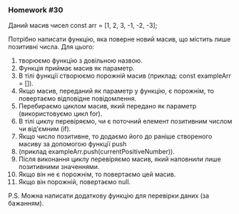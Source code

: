 ### Homework #30

Даний масив чисел const arr = [1, 2, 3, -1, -2, -3];

Потрібно написати функцію, яка поверне новий масив, що містить лише позитивні числа. Для цього:

1. творюємо функцію з довільною назвою.
2. Функція приймає масив як параметр.
3. В тілі функції створюємо порожній масив (приклад: const exampleArr = []).
4. Якщо масив, переданий як параметр у функцію, є порожнім, то повертаємо відповідне повідомлення.
5. Перебираємо циклом масив, який передано як параметр (використовуємо цикл for).
6. В тілі циклу перевіряємо, чи є поточний елемент позитивним числом чи від'ємним (if).
7. Якщо число позитивне, то додаємо його до раніше створеного масиву за допомогою функції push 
8. (приклад exampleArr.push(currentPositiveNumber)).
8. Після виконання циклу перевіряємо масив, який наповнили лише позитивними значеннями.
9. Якщо він не є порожнім, то повертаємо цей масив.
10. Якщо він порожній, повертаємо null.

P.S. Можна написати додаткову функцію для перевірки даних (за бажанням).